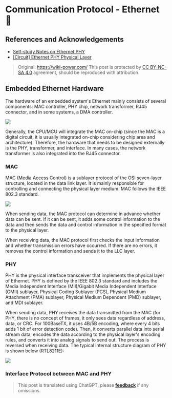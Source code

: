 # Communication Protocol - Ethernet 🚧

## References and Acknowledgements

- [Self-study Notes on Ethernet PHY](https://zhuanlan.zhihu.com/p/102296622)
- [[Circuit] Ethernet PHY Physical Layer](https://zhenhuizhang.tk/post/dian-lu-yi-tai-wang-phy-wu-li-ceng/)

> Original: <https://wiki-power.com/>
> This post is protected by [CC BY-NC-SA 4.0](https://creativecommons.org/licenses/by/4.0/deed.en) agreement, should be reproduced with attribution.

## Embedded Ethernet Hardware

The hardware of an embedded system's Ethernet mainly consists of several components: MAC controller, PHY chip, network transformer, RJ45 connector, and in some systems, a DMA controller.

![](https://img.wiki-power.com/d/wiki-media/img/20220627163525.png)

Generally, the CPU/MCU will integrate the MAC on-chip (since the MAC is a digital circuit, it is usually integrated on-chip considering chip area and architecture). Therefore, the hardware that needs to be designed externally is the PHY, transformer, and interface. In many cases, the network transformer is also integrated into the RJ45 connector.

### MAC

MAC (Media Access Control) is a sublayer protocol of the OSI seven-layer structure, located in the data link layer. It is mainly responsible for controlling and connecting the physical layer medium. MAC follows the IEEE 802.3 standard.

![](https://img.wiki-power.com/d/wiki-media/img/20220627171622.png)

When sending data, the MAC protocol can determine in advance whether data can be sent. If it can be sent, it adds some control information to the data and then sends the data and control information in the specified format to the physical layer.

When receiving data, the MAC protocol first checks the input information and whether transmission errors have occurred. If there are no errors, it removes the control information and sends it to the LLC layer.

### PHY

PHY is the physical interface transceiver that implements the physical layer of Ethernet. PHY is defined by the IEEE 802.3 standard and includes the Media Independent Interface (MII)/Gigabit Media Independent Interface (GMII) sublayer, Physical Coding Sublayer (PCS), Physical Medium Attachment (PMA) sublayer, Physical Medium Dependent (PMD) sublayer, and MDI sublayer.

When sending data, PHY receives the data transmitted from the MAC (for PHY, there is no concept of frames, it only sees data regardless of address, data, or CRC. For 100BaseTX, it uses 4B/5B encoding, where every 4 bits adds 1 bit of error detection code). Then, it converts parallel data into serial stream data, encodes the data according to the physical layer's encoding rules, and converts it into analog signals to send out. The process is reversed when receiving data. The typical internal structure diagram of PHY is shown below (RTL8211E):

![](https://img.wiki-power.com/d/wiki-media/img/20220627171548.png)

### Interface Protocol between MAC and PHY

> This post is translated using ChatGPT, please [**feedback**](https://github.com/linyuxuanlin/Wiki_MkDocs/issues/new) if any omissions.